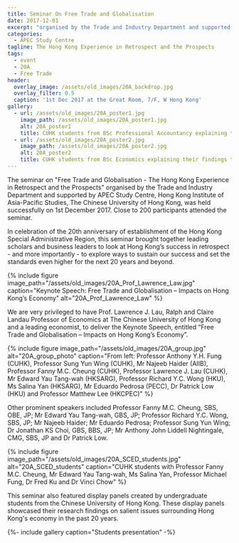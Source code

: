 ```yaml
---
title: Seminar On Free Trade and Globalisation
date: 2017-12-01
excerpt: "organised by the Trade and Industry Department and supported by APEC Study Centre, HKIAPS"
categories:
  - APEC Study Centre
tagline: The Hong Kong Experience in Retrospect and the Prospects
tags:
  - event
  - 20A
  - Free Trade
header:
  overlay_image: /assets/old_images/20A_backdrop.jpg
  overlay_filter: 0.5
  caption: '1st Dec 2017 at the Great Room, 7/F, W Hong Kong'
gallery:
  - url: /assets/old_images/20A_poster1.jpg
    image_path: /assets/old_images/20A_poster1.jpg
    alt: 20A_poster1
    title: CUHK students from BSc Professional Accountancy explaining their findings to Professor Fanny M.C. Cheung
  - url: /assets/old_images/20A_poster2.jpg
    image_path: /assets/old_images/20A_poster2.jpg
    alt: 20A_poster2
    title: CUHK students from BSc Economics explaining their findings to Mr Nicholas Kwan, Director of Research, HKTDC
---
```

The seminar on "Free Trade and Globalisation - The Hong Kong Experience in Retrospect and the Prospects" organised by the Trade and Industry Department and supported by APEC Study Centre, Hong Kong Institute of Asia-Pacific Studies, The Chinese University of Hong Kong, was held successfully on 1st December 2017. Close to 200 participants attended the seminar.

<!-- ![20A_hall](/assets/old_images/20A_backdrop.jpg)
*1st Dec 2017 at the Great Room, 7/F, W Hong Kong* -->

In celebration of the 20th anniversary of establishment of the Hong Kong Special Administrative Region, this seminar brought together leading scholars and business leaders to look at Hong Kong’s success in retrospect - and more importantly - to explore ways to sustain our success and set the standards even higher for the next 20 years and beyond.

{% include figure image_path="/assets/old_images/20A_Prof_Lawrence_Law.jpg" caption="Keynote Speech: Free Trade and Globalisation – Impacts on Hong Kong’s Economy" alt="20A_Prof_Lawrence_Law" %}


We are very privileged to have Prof. Lawrence J. Lau, Ralph and Claire Landau Professor of Economics at The Chinese University of Hong Kong and a leading economist, to deliver the Keynote Speech, entitled “Free Trade and Globalisation – Impacts on Hong Kong’s Economy”. 
<!-- (Keynote Speech by Prof. Lawrence J. Lau can be found [here](http://www.cuhk.edu.hk/hkiaps/apecsc/20171201_ppts/Free%20Trade%20and%20Globalization%20171201.pptx).) -->


{% include figure image_path="/assets/old_images/20A_group.jpg" alt="20A_group_photo" caption="From left: Professor Anthony Y.H. Fung (CUHK), Professor Sung Yun Wing (CUHK), Mr Najeeb Haider (AIIB), Professor Fanny M.C. Cheung (CUHK), Professor Lawrence J. Lau (CUHK), Mr Edward Yau Tang-wah (HKSARG), Professor Richard Y.C. Wong (HKU), Ms Salina Yan (HKSARG), Mr Eduardo Pedrosa (PECC), Dr Patrick Low (HKU) and Professor Matthew Lee (HKCPEC)" %}



Other prominent speakers included Professor Fanny M.C. Cheung, SBS, OBE, JP; Mr Edward Yau Tang-wah, GBS, JP; Professor Richard Y.C. Wong, SBS, JP; Mr Najeeb Haider; Mr Eduardo Pedrosa; Professor Sung Yun Wing; Dr Jonathan KS Choi, GBS, BBS, JP; Mr Anthony John Liddell Nightingale, CMG, SBS, JP and Dr Patrick Low.

{% include figure image_path="/assets/old_images/20A_SCED_students.jpg" alt="20A_SCED_students" caption="CUHK students with Professor Fanny M.C. Cheung, Mr Edward Yau Tang-wah, Ms Salina Yan, Professor Michael Fung, Dr Fred Ku and Dr Vinci Chow" %}

This seminar also featured display panels created by undergraduate students from the Chinese University of Hong Kong. These display panels showcased their research findings on salient issues surrounding Hong Kong's economy in the past 20 years.

{%- include gallery caption="Students presentation" -%}